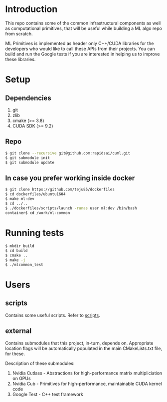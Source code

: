 # Introduction
This repo contains some of the common infrastructural components as well as
computational primitives, that will be useful while building a ML algo repo from
scratch.

ML Primitives is implemented as header only C++/CUDA libraries for the developers who 
would like to call these APIs from their projects. You can build and run the Google 
tests if you are interested in helping us to improve these libraries.

# Setup
## Dependencies
1. git
2. zlib
3. cmake (>= 3.8)
4. CUDA SDK (>= 9.2)


## Repo
```bash
$ git clone --recursive git@github.com:rapidsai/cuml.git
$ git submodule init
$ git submodule update
```

## In case you prefer working inside docker
```bash
$ git clone https://github.com/teju85/dockerfiles
$ cd dockerfiles/ubuntu1604
$ make ml-dev
$ cd ../..
$ ./dockerfiles/scripts/launch -runas user ml:dev /bin/bash
container$ cd /work/ml-common
```

# Running tests
```bash
$ mkdir build
$ cd build
$ cmake ..
$ make -j
$ ./mlcommon_test
```

# Users
## scripts
Contains some useful scripts. Refer to [scripts](scripts/README.md).

## external
Contains submodules that this project, in-turn, depends on. Appropriate location flags
will be automatically populated in the main CMakeLists.txt file, for these.

Description of these submodules:
1. Nvidia Cutlass - Abstractions for high-performance matrix multipliciation on GPUs
2. Nvidia Cub - Primitives for high-performance, maintainable CUDA kernel code
3. Google Test - C++ test framework
